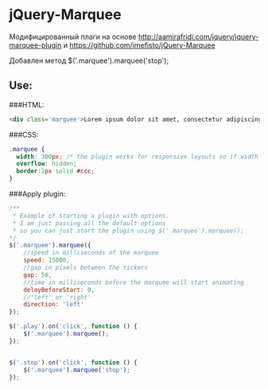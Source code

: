 jQuery-Marquee
==============

Модифицированный плаги на основе http://aamirafridi.com/jquery/jquery-marquee-plugin и https://github.com/imefisto/jQuery-Marquee

Добавлен метод $('.marquee').marquee('stop');



Use:
----

###HTML:

```html
<div class='marquee'>Lorem ipsum dolor sit amet, consectetur adipiscing elit END.</div>
```

###CSS:
```css
.marquee {
  width: 300px; /* the plugin works for responsive layouts so if width is not necessary */
  overflow: hidden;
  border:1px solid #ccc;
}
```

###Apply plugin:
```javascript
/**
 * Example of starting a plugin with options.
 * I am just passing all the default options
 * so you can just start the plugin using $('.marquee').marquee();
*/
$('.marquee').marquee({
	//speed in milliseconds of the marquee
	speed: 15000,
	//gap in pixels between the tickers
	gap: 50,
	//time in milliseconds before the marquee will start animating
	delayBeforeStart: 0,
	//'left' or 'right'
	direction: 'left'
});

$('.play').on('click', function () {
	$('.marquee').marquee();
});


$('.stop').on('click', function () {
	$('.marquee').marquee('stop');
});

```
